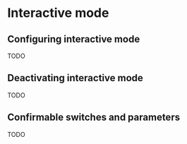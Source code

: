 # Interactive mode

## Configuring interactive mode
TODO

## Deactivating interactive mode
TODO

## Confirmable switches and parameters
TODO